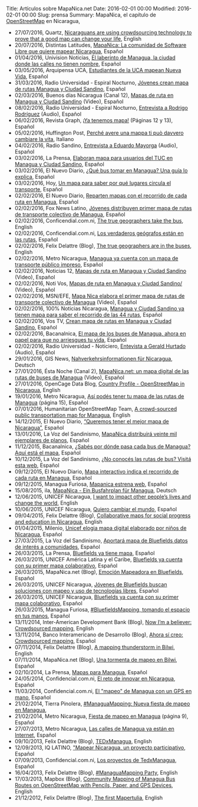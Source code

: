 Title: Artículos sobre MapaNica.net
Date: 2016-02-01 00:00
Modified: 2016-02-01 00:00
Slug: prensa
Summary: MapaNica, el capítulo de [OpenStreetMap](http://openstreetmap.org/) en Nicaragua,

<div class="article-style-line">
  <ul>
    <li>27/07/2016, Quartz, <a href="http://www.distintaslatitudes.net/la-comunidad-quiere-mapear-nicaragua">Nicaraguans are using crowdsourcing technology to prove that a good map can change your life</a>, English</li>
    <li>20/07/2016, Distintas Latitudes, <a href="http://www.distintaslatitudes.net/la-comunidad-quiere-mapear-nicaragua">MapaNica: La comunidad de Software Libre que quiere mapear Nicaragua</a>, Español</li>
    <li>01/04/2016, Univision Noticias, <a href="http://www.univision.com/noticias/citylab-vivienda/el-laberinto-de-managua-la-ciudad-donde-las-calles-no-tienen-nombre">El laberinto de Managua, la ciudad donde las calles no tienen nombre</a>, Español</li>
    <li>03/05/2016, Arquipensa UCA, <a href="https://issuu.com/emmagrunlorio/docs/articulo_de_prensa_oficial-ilovepdf/1">Estudiantes de la UCA mapean Nueva Vida</a>, Español</li>
    <li>31/03/2016, Radio Universidad - Espiral Nocturno, <a href="http://www.uni.edu.ni/Articulo/Ver/Jovenes-crean-mapa-de-rutas-Managua-y-Ciudad-Sandino">Jóvenes crean mapa de rutas Managua y Ciudad Sandino</a>, Español</li>
    <li>02/03/2016, Buenos días Nicaragua (Canal 12), <a href="https://www.youtube.com/watch?v=18bBPESlGcU">Mapas de ruta en Managua y Ciudad Sandino</a> (Video), Español</li>
    <li>08/02/2016, Radio Universidad - Espiral Nocturno, <a href="https://soundcloud.com/roirobo/mapanica-net-espiral-nocturno-radio-universidad">Entrevista a Rodrigo Rodríguez</a> (Audio), Español</li>
    <li>06/02/2016, Revista Graph, <a href="http://issuu.com/revistagraph/docs/graph_v018">¡Ya tenemos mapa!</a> (Páginas 12 y 13), Español</li>
    <li>05/02/2016, Huffington Post, <a href="http://www.huffingtonpost.it/francesca-larosa/perche-avere-una-mappa-ti-puo-davvero-cambiare-la-vita_b_9166544.html">Perché avere una mappa ti può davvero cambiare la vita</a>, Italiano</li>
    <li>04/02/2016, Radio Sandino, <a href="https://drive.google.com/file/d/0B1d0t_DYSck3dl9XTHlLdTVLcmc/view">Entrevista a Eduardo Mayorga</a> (Audio), Español</li>
    <li>03/02/2016, La Prensa, <a href="http://www.laprensa.com.ni/2016/02/03/nacionales/1979863-elaboran-mapa-usuarios-del-tuc-managua-ciudad-sandino">Elaboran mapa para usuarios del TUC en Managua y Ciudad Sandino</a>, Español</li>
    <li>03/02/2016, El Nuevo Diario, <a href="http://www.elnuevodiario.com.ni/nacionales/managua/383957-que-bus-tomar-managua-guia-explica/">¿Qué bus tomar en Managua? Una guía lo explica</a>, Español</li>
    <li>03/02/2016, Hoy, <a href="http://www.hoy.com.ni/2016/02/03/un-mapa-para-saber-por-que-lugares-circula-el-transporte/">Un mapa para saber por qué lugares circula el transporte</a>, Español</li>
    <li>02/02/2016, El Nuevo Diario, <a href="http://www.elnuevodiario.com.ni/nacionales/managua/383908-reparten-mapas-recorrido-cada-ruta-managua">Reparten mapas con el recorrido de cada ruta en Managua</a>, Español</li>
    <li>02/02/2016, Fox News Latino, <a href="http://latino.foxnews.com/latino/espanol/2016/02/02/jovenes-distribuyen-primer-mapa-de-rutas-de-transporte-colectivo-de-managua/">Jóvenes distribuyen primer mapa de rutas de transporte colectivo de Managua</a>, Español</li>
    <li>02/02/2016, Conficendial.com.ni, <a href="http://confidencial.com.ni/the-true-geographers-take-the-buses/">The true geographers take the bus</a>, English</li>
    <li>02/02/2016, Conficendial.com.ni, <a href="http://confidencial.com.ni/los-verdaderos-geografos-estan-en-las-rutas/">Los verdaderos geógrafos están en las rutas</a>, Español</li>
    <li>02/02/2016, Felix Delattre (Blog), <a href="http://felix.delattre.de/weblog/2016/02/02/the-true-geographers-are-in-the-buses">The true geographers are in the buses</a>, English</li>
    <li>02/02/2016, Metro Nicaragua, <a href="http://diariometro.com.ni/nacionales/64126-managua-ya-cuenta-con-un-mapa-de-transporte-publico-impreso/">Managua ya cuenta con un mapa de transporte público impreso</a>, Español</li>
    <li>02/02/2016, Noticias 12, <a href="https://www.youtube.com/watch?v=rt-SZEuLfC4">Mapas de ruta en Managua y Ciudad Sandino</a> (Video), Español</li>
    <li>02/02/2016, Noti Vos, <a href="https://www.youtube.com/watch?v=Xhz0GiHts_k">Mapas de ruta en Managua y Ciudad Sandino/</a> (Video), Español</li>
    <li>02/02/2016, MSN/EFE, <a href="http://www.msn.com/es-co/video/watch/mapa-nica-elabora-el-primer-mapa-de-rutas-de-transporte-colectivo-de-managua/vi-BBp2qk4">Mapa Nica elabora el primer mapa de rutas de transporte colectivo de Managua</a> (Video), Español</li>
    <li>02/02/2016, 100% Noticias Nicaragua, <a href="http://100noticias.com.ni/managua-y-ciudad-sandino-ya-tiene-mapa-para-saber-el-recorrido-de-las-44-rutas/">Managua y Ciudad Sandino ya tienen mapa para saber el recorrido de las 44 rutas</a>, Español</li>
    <li>02/02/2016, Vos TV, <a href="http://www.vostv.com.ni/newweb/crean-mapa-de-rutas-en-managua-y-ciudad-sandino/">Crean mapa de rutas en Managua y Ciudad Sandino</a>, Español</li>
    <li>02/02/2016, Bacanalnica, <a href="http://www.bacanalnica.com/mapa-los-buses-managua-ahora-papel-no-arriesgues-vida/">El mapa de los buses de Managua, ahora en papel para que no arriesgues tu vida</a>, Español</li>
    <li>02/02/2016, Radio Universidad - Noticiero, <a href="https://drive.google.com/file/d/0B1d0t_DYSck3RFlQVGRJVFFuczg/view">Entevista a Gerald Hurtado</a> (Audio), Español</li>
    <li>29/01/2016, GIS News, <a href="http://www.gis-news.de/nahverkehrsinformationen-fur-nicaragua/">Nahverkehrsinformationen für Nicaragua</a>, Deutsch</li>
    <li>27/01/2016, Ésta Noche (Canal 2), <a href="https://www.youtube.com/watch?v=SloZBLw2SBI">MapaNica.net: un mapa digital de las rutas de buses de Managua</a> (Video), Español</li>
    <li>27/01/2016, OpenCage Data Blog, <a href="http://blog.opencagedata.com/post/138167564723/country-profile-openstreetmap-in-nicaragua">Country Profile - OpenStreetMap in Nicaragua</a>, English</li>
    <li>19/01/2016, Metro Nicaragua, <a href="http://issuu.com/metro_nicaragua/docs/20160119_ni_metronicaragua?e=0/32879038">Así podés tener tu mapa de las rutas de Managua</a> (página 15), Español</li>
    <li>07/01/2016, Humanitarian OpenStreetMap Team, <a href="https://hotosm.org/updates/2016-01-07_a_crowd_sourced_public_transportation_map_for_managua">A crowd-sourced public transportation map for Managua</a>, English</li>
    <li>14/12/2015, El Nuevo Diario, <a href="http://www.elnuevodiario.com.ni/suplementos/tecnologia/379601-queremos-tener-mejor-mapa-nicaragua/">“Queremos tener el mejor mapa de Nicaragua”</a>, Español</li>
    <li>13/01/2016, La Voz del Sandinismo, <a href="http://www.lavozdelsandinismo.com/nicaragua/2016-01-13/mapanica-distribuira-veinte-mil-ejemplares-planos/">MapaNica distribuirá veinte mil ejemplares de planos</a>, Español</li>
    <li>11/12/2015, Bacanalnica, <a href="http://www.bacanalnica.com/sabes-donde-pasa-bus-managua-aqui-esta-mapa/">¿Sabés por dónde pasa cada bus de Managua? Aquí está el mapa</a>, Español</li>
    <li>10/12/2015, La Voz del Sandinismo, <a href="http://www.lavozdelsandinismo.com/nicaragua/2015-12-10/no-conoces-las-rutas-de-bus-visita-esta-web/">¿No conocés las rutas de bus? Visitá esta web</a>, Español</li>
    <li>09/12/2015, El Nuevo Diario, <a href="http://www.elnuevodiario.com.ni/nacionales/managua/379135-mapa-interactivo-indica-recorrido-cada-ruta-capita/">Mapa interactivo indica el recorrido de cada ruta en Managua</a>, Español</li>
    <li>09/12/2015, Managua Furiosa, <a href="http://www.managuafuriosa.com/mapanica-estrena-web/">Mapanica estrena web</a>, Español</li>
    <li>15/08/2015, ila, <a href="https://www.ila-web.de/ausgaben/387/mapanica">MapaNica - Ein Busfahrplan für Managua</a>, Deutsch</li>
    <li>12/06/2015, UNICEF Nicaragua, <a href="http://en.unicef.org.ni/prensa/150/">I want to impact other people’s lives and change the world</a>, English</li>
    <li>10/06/2015, UNICEF Nicaragua, <a href="http://www.unicef.org.ni/prensa/302/">Quiero cambiar el mundo</a>, Español</li>
    <li>09/04/2015, Felix Delattre (Blog), <a href="http://felix.delattre.de/weblog/2015/04/09/bluefieldsmapping/">Collaborative maps for social progress and education in Nicaragua</a>, English</li>
    <li>01/04/2015, Milenio, <a href="http://www.milenio.com/tendencias/Unicef_mapa_digital_ninos-mapeo_ninos_Nicaragua-unicef_mapeo_jovenes_0_491950966.html">Unicef elogia mapa digital elaborado por niños de Nicaragua</a>, Español</li>
    <li>27/03/2015, La Voz del Sandinismo, <a href="http://www.lavozdelsandinismo.com/nicaragua/2015-03-27/aportara-mapa-de-bluefields-datos-de-interes-a-comunidades/">Aportará mapa de Bluefields datos de interés a comunidades</a>, Español</li>
    <li>26/03/2015, La Prensa, <a href="http://www.laprensa.com.ni/2015/03/26/departamentales/1805769-bluefields-ya-tiene-mapa">Bluefields ya tiene mapa</a>, Español</li>
    <li>26/03/2015, UNICEF América Latina y el Caribe, <a href="http://www.unicef.org/lac/media_29241.htm">Bluefields ya cuenta con su primer mapa colaborativo</a>, Español</li>
    <li>26/03/2015, MapaNica.net (Blog), <a href="http://blog.mapanica.net/emocion-mapeadora-bluefields/">Emoción Mapeadora en Bluefields</a>, Español</li>
    <li>26/03/2015, UNICEF Nicaragua, <a href="http://unicef.org.ni/prensa/285/">Jóvenes de Bluefields buscan soluciones con mapeo y uso de tecnologías libres</a>, Español</li>
    <li>26/03/2015, UNICEF Nicaragua, <a href="http://unicef.org.ni/prensa/286/">Bluefields ya cuenta con su primer mapa colaborativo</a>, Español</li>
    <li>26/03/2015, Managua Furiosa, <a href="http://www.managuafuriosa.com/bluefields-mapping-tomando-espacio-manos/">#BluefieldsMapping, tomando el espacio en tus manos</a>, Español</li>
    <li>13/11/2014, Inter-American Development Bank (Blog), <a href="http://blogs.iadb.org/moviliblog/2014/11/13/im-believer-crowdsourcing-map/">Now I’m a believer: Crowdsourced mapping</a>, English</li>
    <li>13/11/2014, Banco Interamericano de Desarrollo (Blog), <a href="http://blogs.iadb.org/moviliblog/2014/11/13/ahora-si-creo-crowdsourcing-map/">Ahora sí creo: Crowdsourced mapping</a>, Español</li>
    <li>07/11/2014, Felix Delattre (Blog), <a href="http://felix.delattre.de/weblog/2014/11/07/a-mapping-thunderstorm-in-bilwi/">A mapping thunderstorm in Bilwi</a>, English</li>
    <li>07/11/2014, MapaNica.net (Blog), <a href="http://blog.mapanica.net/una-tormenta-de-mapeo-en-bilwi/">Una tormenta de mapeo en Bilwi</a>, Español</li>
    <li>02/10/2014, La Prensa, <a href="http://www.laprensa.com.ni/2014/10/02/nacionales/213980-mapas-para-managua">Mapas para Managua</a>, Español</li>
    <li>24/05/2014, Confidencial.com.ni, <a href="http://www.confidencial.com.ni/archivos/articulo/17547/el-reto-de-innovar-en-nicaragua">El reto de innovar en Nicaragua</a>, Español</li>
    <li>11/03/2014, Confidencial.com.ni, <a href="http://www.confidencial.com.ni/archivos/articulo/16554/el-quot-mapeo-quot-de-managua-con-un-gps-en-mano">El "mapeo" de Managua con un GPS en mano</a>, Español</li>
    <li>21/02/2014, Tierra Pinolera, <a href="http://www.tierrapinolera.com/managuamapping-nueva-fiesta-de-mapeo-en-managua/">#ManaguaMapping: Nueva fiesta de mapeo en Managua</a>, </li>
    <li>21/02/2014, Metro Nicaragua, <a href="http://issuu.com/metro_nicaragua/docs/20140221_ni_metronicaragua?e=0/32879038">Fiesta de mapeo en Managua</a> (página 9), Español</li>
    <li>27/07/2013, Metro Nicaragua, <a href="http://blog.mapanica.net/las-calles-de-managua-ya-estan-en-internet-periodico-metro/">Las calles de Managua ya están en Internet</a>, Español</li>
    <li>09/10/2013, Felix Delattre (Blog), <a href="http://felix.delattre.de/weblog/2013/10/09/tedxmanagua/">TEDxManagua</a>, English</li>
    <li>12/09/2013, IQ LATINO, <a href="http://iqlatino.org/2013/mapear-nicaragua-un-proyecto-participativo/">"Mapear Nicaragua, un proyecto participativo</a>, Español</li>
    <li>07/09/2013, Confidencial.com.ni, <a href="http://www.confidencial.com.ni/archivos/articulo/13676/los-proyectos-de-tedxmanagua">Los proyectos de TedxManagua</a>, Español</li>
    <li>16/04/2013, Felix Delattre (Blog), <a href="http://felix.delattre.de/weblog/2013/04/16/managuamapping-party">#ManaguaMapping Party</a>, English</li>
    <li>17/03/2013, Mapbox (Blog), <a href="https://www.mapbox.com/blog/managua-community-mapping-bus-routes/">Community Mapping of Managua Bus Routes on OpenStreetMap with Pencils, Paper, and GPS Devices</a>, English</li>
    <li>21/12/2012, Felix Delattre (Blog), <a href="http://felix.delattre.de/weblog/2012/12/21/the-first-mapertulia/">The first Mapertulia</a>, English</li>

  </ul>
</div>
